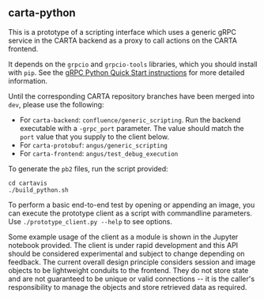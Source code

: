 carta-python
------------

This is a prototype of a scripting interface which uses a generic gRPC service in the CARTA backend as a proxy to call actions on the CARTA frontend.

It depends on the `grpcio` and `grpcio-tools` libraries, which you should install with `pip`. See the [gRPC Python Quick Start instructions](https://grpc.io/docs/quickstart/python/) for more detailed information.

Until the corresponding CARTA repository branches have been merged into `dev`, please use the following:

* For `carta-backend`: `confluence/generic_scripting`. Run the backend executable with a `-grpc_port` parameter. The value should match the `port` value that you supply to the client below.
* For `carta-protobuf`: `angus/generic_scripting`
* For `carta-frontend`: `angus/test_debug_execution`

To generate the `pb2` files, run the script provided:

    cd cartavis
    ./build_python.sh
    
To perform a basic end-to-end test by opening or appending an image, you can execute the prototype client as a script with commandline parameters. Use `./prototype_client.py --help` to see options.

Some example usage of the client as a module is shown in the Jupyter notebook provided. The client is under rapid development and this API should be considered experimental and subject to change depending on feedback. The current overall design principle considers session and image objects to be lightweight conduits to the frontend. They do not store state and are not guaranteed to be unique or valid connections -- it is the caller's responsibility to manage the objects and store retrieved data as required.
